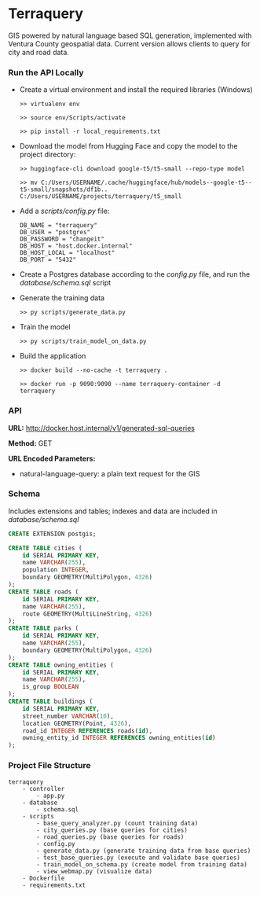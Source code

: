 # Terraquery

GIS powered by natural language based SQL generation, implemented with Ventura County geospatial data. Current version allows clients to query for city and road data.



### Run the API Locally

- Create a virtual environment and install the required libraries (Windows)

  ```
  >> virtualenv env
  
  >> source env/Scripts/activate
  
  >> pip install -r local_requirements.txt
  ```

- Download the model from Hugging Face and copy the model to the project directory:

  ```
  >> huggingface-cli download google-t5/t5-small --repo-type model
  
  >> mv C:/Users/USERNAME/.cache/huggingface/hub/models--google-t5--t5-small/snapshots/df1b.. C:/Users/USERNAME/projects/terraquery/t5_small
  ```
  
- Add a *scripts/config.py* file:

  ```
  DB_NAME = "terraquery"
  DB_USER = "postgres"
  DB_PASSWORD = "changeit"
  DB_HOST = "host.docker.internal"
  DB_HOST_LOCAL = "localhost"
  DB_PORT = "5432"
  ```

- Create a Postgres database according to the *config.py* file, and run the *database/schema.sql* script

- Generate the training data

  ```
  >> py scripts/generate_data.py
  ```

- Train the model

  ```
  >> py scripts/train_model_on_data.py
  ```

- Build the application

  ```
  >> docker build --no-cache -t terraquery .
  
  >> docker run -p 9090:9090 --name terraquery-container -d terraquery
  ```



### API

**URL:** http://docker.host.internal/v1/generated-sql-queries

**Method:** GET

**URL Encoded Parameters:**

- natural-language-query: a plain text request for the GIS



### Schema

Includes extensions and tables; indexes and data are included in *database/schema.sql*

```sql
CREATE EXTENSION postgis;

CREATE TABLE cities (
    id SERIAL PRIMARY KEY,
    name VARCHAR(255),
    population INTEGER,
    boundary GEOMETRY(MultiPolygon, 4326)
);
CREATE TABLE roads (
    id SERIAL PRIMARY KEY,
    name VARCHAR(255),
    route GEOMETRY(MultiLineString, 4326)
);
CREATE TABLE parks (
    id SERIAL PRIMARY KEY,
    name VARCHAR(255),
    boundary GEOMETRY(MultiPolygon, 4326)
);
CREATE TABLE owning_entities (
    id SERIAL PRIMARY KEY,
    name VARCHAR(255),
    is_group BOOLEAN
);
CREATE TABLE buildings (
    id SERIAL PRIMARY KEY,
    street_number VARCHAR(10),
    location GEOMETRY(Point, 4326),
    road_id INTEGER REFERENCES roads(id),
    owning_entity_id INTEGER REFERENCES owning_entities(id)
);
```



### Project File Structure

```
terraquery
	- controller
		- app.py
	- database
		- schema.sql
	- scripts
		- base_query_analyzer.py (count training data)
		- city_queries.py (base queries for cities)
		- road_queries.py (base queries for roads)
		- config.py
		- generate_data.py (generate training data from base queries)
		- test_base_queries.py (execute and validate base queries)
		- train_model_on_schema.py (create model from training data)
		- view_webmap.py (visualize data)
	- Dockerfile
	- requirements.txt
```
